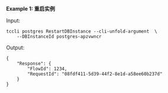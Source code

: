 **Example 1: 重启实例**



Input: 

```
tccli postgres RestartDBInstance --cli-unfold-argument  \
    --DBInstanceId postgres-apzvwncr
```

Output: 
```
{
    "Response": {
        "FlowId": 1234,
        "RequestId": "08fdf411-5d39-44f2-8e1d-a58ee60b237d"
    }
}
```

